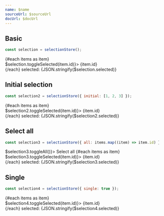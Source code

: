 ```yaml
---
name: $name
sourceUrl: $sourceUrl
docUrl: $docUrl
---
```


<script lang="ts">
	import Preview from '$lib/components/Preview.svelte';
	import Checkbox from '$lib/components/Checkbox.svelte';
	import Radio from '$lib/components/Radio.svelte';

	import selectionStore from '$lib/stores/selectionStore';

  const items = Array.from({ length: 5 }).map((_,i) => {
    return {
      id: i + 1
    }
  });

  const selection = selectionStore()
  const selection2 = selectionStore({ initial: [3,4,5]})
  const selection3 = selectionStore({ all: items.map(item => item.id)});
  const selection4 = selectionStore({ single: true });
</script>

## Basic

```js
const selection = selectionStore();
```

<Preview>
  {#each items as item}
    <div>
      <Checkbox checked={$selection.isSelected(item.id)} on:change={() => $selection.toggleSelected(item.id)}>
        {item.id}
      </Checkbox>
    </div>
  {/each}
  selected: {JSON.stringify($selection.selected)}
</Preview>

## Initial selection

```js
const selection2 = selectionStore({ initial: [1, 2, 3] });
```

<Preview>
  {#each items as item}
    <div>
      <Checkbox checked={$selection2.isSelected(item.id)} on:change={() => $selection2.toggleSelected(item.id)}>
        {item.id}
      </Checkbox>
    </div>
  {/each}
  selected: {JSON.stringify($selection2.selected)}
</Preview>

## Select all

```js
const selection3 = selectionStore({ all: items.map((item) => item.id) });
```

<Preview>
  <Checkbox checked={$selection3.isAnySelected()} indeterminate={!$selection3.isAllSelected()} on:change={() => $selection3.toggleAll()}>
    Select all
  </Checkbox>
  {#each items as item}
    <div>
      <Checkbox checked={$selection3.isSelected(item.id)} on:change={() => $selection3.toggleSelected(item.id)}>
        {item.id}
      </Checkbox>
    </div>
  {/each}
  selected: {JSON.stringify($selection3.selected)}
</Preview>

## Single

```js
const selection4 = selectionStore({ single: true });
```

<Preview>
  {#each items as item}
    <div>
      <Radio group={$selection4.selected} value={item.id} on:change={() => $selection4.toggleSelected(item.id)}>
        {item.id}
      </Radio>
    </div>
  {/each}
  selected: {JSON.stringify($selection4.selected)}
</Preview>
